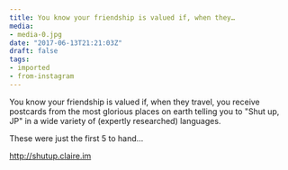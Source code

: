 ```yaml
---
title: You know your friendship is valued if, when they…
media:
- media-0.jpg
date: "2017-06-13T21:21:03Z"
draft: false
tags:
- imported
- from-instagram
---
```

You know your friendship is valued if, when they travel, you receive postcards from the most glorious places on earth telling you to "Shut up, JP" in a wide variety of \(expertly researched\) languages.



These were just the first 5 to hand…



http://shutup.claire.im
